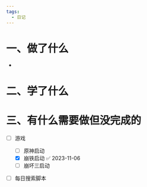 ```yaml
---
tags:
  - 日记
---
```



# 一、做了什么

- 


# 二、学了什么




# 三、有什么需要做但没完成的
- [ ] 游戏
	- [ ] 原神启动
	- [x] 崩铁启动 ✅ 2023-11-06
	- [ ] 崩坏三启动
- [ ] 每日搜索脚本

